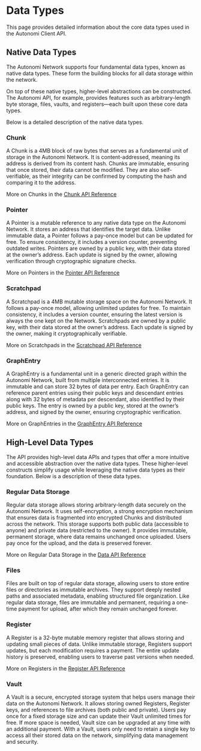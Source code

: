 # Data Types

This page provides detailed information about the core data types used in the Autonomi Client API.

## Native Data Types

The Autonomi Network supports four fundamental data types, known as native data types. These form the building blocks for all data storage within the network.

On top of these native types, higher-level abstractions can be constructed. The Autonomi API, for example, provides features such as arbitrary-length byte storage, files, vaults, and registers—each built upon these core data types.

Below is a detailed description of the native data types.

### Chunk

A Chunk is a 4MB block of raw bytes that serves as a fundamental unit of storage in the Autonomi Network. It is content-addressed, meaning its address is derived from its content hash. Chunks are immutable, ensuring that once stored, their data cannot be modified. They are also self-verifiable, as their integrity can be confirmed by computing the hash and comparing it to the address.

More on Chunks in the [Chunk API Reference](../api-reference/autonomi-client/chunks.md)

### Pointer

A Pointer is a mutable reference to any native data type on the Autonomi Network. It stores an address that identifies the target data. Unlike immutable data, a Pointer follows a pay-once model but can be updated for free. To ensure consistency, it includes a version counter, preventing outdated writes. Pointers are owned by a public key, with their data stored at the owner’s address. Each update is signed by the owner, allowing verification through cryptographic signature checks.

More on Pointers in the [Pointer API Reference](../api-reference/autonomi-client/pointer.md)

### Scratchpad

A Scratchpad is a 4MB mutable storage space on the Autonomi Network. It follows a pay-once model, allowing unlimited updates for free. To maintain consistency, it includes a version counter, ensuring the latest version is always the one kept on the Network. Scratchpads are owned by a public key, with their data stored at the owner’s address. Each update is signed by the owner, making it cryptographically verifiable.

More on Scratchpads in the [Scratchpad API Reference](../api-reference/autonomi-client/scratchpad.md)

### GraphEntry

A GraphEntry is a fundamental unit in a generic directed graph within the Autonomi Network, built from multiple interconnected entries. It is immutable and can store 32 bytes of data per entry. Each GraphEntry can reference parent entries using their public keys and descendant entries along with 32 bytes of metadata per descendant, also identified by their public keys. The entry is owned by a public key, stored at the owner’s address, and signed by the owner, ensuring cryptographic verification.

More on GraphEntries in the [GraphEntry API Reference](../api-reference/autonomi-client/graphentry.md)

## High-Level Data Types

The API provides high-level data APIs and types that offer a more intuitive and accessible abstraction over the native data types. These higher-level constructs simplify usage while leveraging the native data types as their foundation. Below is a description of these data types.

### Regular Data Storage

Regular data storage allows storing arbitrary-length data securely on the Autonomi Network. It uses self-encryption, a strong encryption mechanism that ensures data is fragmented into encrypted Chunks and distributed across the network. This storage supports both public data (accessible to anyone) and private data (restricted to the owner). It provides immutable, permanent storage, where data remains unchanged once uploaded. Users pay once for the upload, and the data is preserved forever.

More on Regular Data Storage in the [Data API Reference](../api-reference/autonomi-client/data.md)

### Files

Files are built on top of regular data storage, allowing users to store entire files or directories as immutable archives. They support deeply nested paths and associated metadata, enabling structured file organization. Like regular data storage, files are immutable and permanent, requiring a one-time payment for upload, after which they remain unchanged forever.

### Register

A Register is a 32-byte mutable memory register that allows storing and updating small pieces of data. Unlike immutable storage, Registers support updates, but each modification requires a payment. The entire update history is preserved, enabling users to traverse past versions when needed.

More on Registers in the [Register API Reference](../api-reference/autonomi-client/register.md)

### Vault

A Vault is a secure, encrypted storage system that helps users manage their data on the Autonomi Network. It allows storing owned Registers, Register keys, and references to file archives (both public and private). Users pay once for a fixed storage size and can update their Vault unlimited times for free. If more space is needed, Vault size can be upgraded at any time with an additional payment. With a Vault, users only need to retain a single key to access all their stored data on the network, simplifying data management and security.
